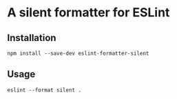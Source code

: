 # A silent formatter for ESLint

## Installation

```text
npm install --save-dev eslint-formatter-silent
```

## Usage

```text
eslint --format silent .
```
